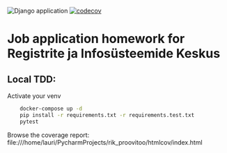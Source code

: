 ![Django application](https://github.com/Lauriy/rik_proovitoo/workflows/Django%20application/badge.svg)
[![codecov](https://codecov.io/gh/Lauriy/rik_proovitoo/branch/master/graph/badge.svg)](https://codecov.io/gh/Lauriy/rik_proovitoo)

# Job application homework for Registrite ja Infosüsteemide Keskus

## Local TDD:

Activate your venv
```bash
    docker-compose up -d
    pip install -r requirements.txt -r requirements.test.txt
    pytest
```
Browse the coverage report: file:///home/lauri/PycharmProjects/rik_proovitoo/htmlcov/index.html